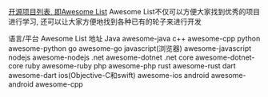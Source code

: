 [开源项目列表, 即Awesome List](https://github.com/zhuangbiaowei/learn-with-open-source/blob/master/zh/Select-an-open-source-project.md#34-%E5%90%84%E8%AF%AD%E8%A8%80%E7%9A%84awesome-list)
Awesome List不仅可以方便大家找到优秀的项目进行学习, 还可以让大家方便地找到各种已有的轮子来进行开发

语言/平台	Awesome List 地址
Java	awesome-java
c++	awesome-cpp
python	awesome-python
go	awesome-go
javascript(浏览器)	awesome-javascript
nodejs	awesome-nodejs
.net	awesome-dotnet
.net core	awesome-dotnet-core
ruby	awesome-ruby
php	awesome-php
rust	awesome-rust
dart	awesome-dart
ios(Objective-C和swift)	awesome-ios
android	awesome-android
awesome-cpp
